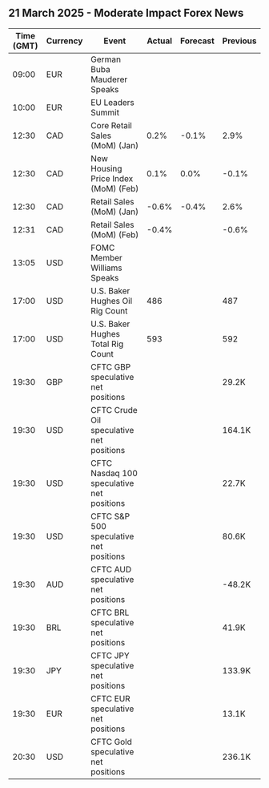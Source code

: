 ## 21 March 2025 - Moderate Impact Forex News

| Time (GMT) | Currency | Event | Actual | Forecast | Previous |
|------|----------|-------|--------|----------|----------|
| 09:00 | EUR | German Buba Mauderer Speaks |  |  |  |
| 10:00 | EUR | EU Leaders Summit |  |  |  |
| 12:30 | CAD | Core Retail Sales (MoM) (Jan) | 0.2% | -0.1% | 2.9% |
| 12:30 | CAD | New Housing Price Index (MoM) (Feb) | 0.1% | 0.0% | -0.1% |
| 12:30 | CAD | Retail Sales (MoM) (Jan) | -0.6% | -0.4% | 2.6% |
| 12:31 | CAD | Retail Sales (MoM) (Feb) | -0.4% |  | -0.6% |
| 13:05 | USD | FOMC Member Williams Speaks |  |  |  |
| 17:00 | USD | U.S. Baker Hughes Oil Rig Count | 486 |  | 487 |
| 17:00 | USD | U.S. Baker Hughes Total Rig Count | 593 |  | 592 |
| 19:30 | GBP | CFTC GBP speculative net positions |  |  | 29.2K |
| 19:30 | USD | CFTC Crude Oil speculative net positions |  |  | 164.1K |
| 19:30 | USD | CFTC Nasdaq 100 speculative net positions |  |  | 22.7K |
| 19:30 | USD | CFTC S&P 500 speculative net positions |  |  | 80.6K |
| 19:30 | AUD | CFTC AUD speculative net positions |  |  | -48.2K |
| 19:30 | BRL | CFTC BRL speculative net positions |  |  | 41.9K |
| 19:30 | JPY | CFTC JPY speculative net positions |  |  | 133.9K |
| 19:30 | EUR | CFTC EUR speculative net positions |  |  | 13.1K |
| 20:30 | USD | CFTC Gold speculative net positions |  |  | 236.1K |
